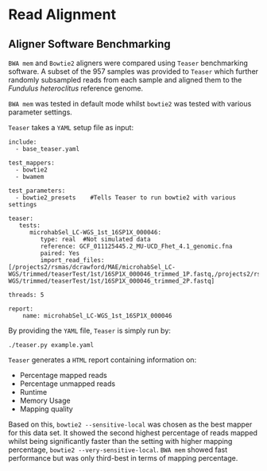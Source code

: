 # Read Alignment

## Aligner Software Benchmarking

`BWA mem` and `Bowtie2` aligners were compared using `Teaser` benchmarking software.
A subset of the 957 samples was provided to `Teaser` which further randomly subsampled reads from each sample and aligned them to the *Fundulus heteroclitus* reference genome.

`BWA mem` was tested in default mode whilst `bowtie2` was tested with various parameter settings.

`Teaser` takes a `YAML` setup file as input:

```
include:
  - base_teaser.yaml

test_mappers:
  - bowtie2
  - bwamem

test_parameters:
  - bowtie2_presets    #Tells Teaser to run bowtie2 with various settings

teaser:
   tests:
      microhabSel_LC-WGS_1st_16SP1X_000046:
         type: real  #Not simulated data
         reference: GCF_011125445.2_MU-UCD_Fhet_4.1_genomic.fna
         paired: Yes
         import_read_files: [/projects2/rsmas/dcrawford/MAE/microhabSel_LC-WGS/trimmed/teaserTest/1st/16SP1X_000046_trimmed_1P.fastq,/projects2/rsmas/dcrawford/MAE/microhabSel_LC-WGS/trimmed/teaserTest/1st/16SP1X_000046_trimmed_2P.fastq]

threads: 5

report:
    name: microhabSel_LC-WGS_1st_16SP1X_000046
```

By providing the `YAML` file, `Teaser` is simply run by:

```
./teaser.py example.yaml
```

`Teaser` generates a `HTML` report containing information on:
* Percentage mapped reads
* Percentage unmapped reads
* Runtime
* Memory Usage
* Mapping quality

Based on this, `bowtie2 --sensitive-local` was chosen as the best mapper for this data set. It showed the second highest percentage of reads mapped whilst being significantly faster than the setting with higher mapping percentage, `bowtie2 --very-sensitive-local`.
`BWA mem` showed fast performance but was only third-best in terms of mapping percentage.

